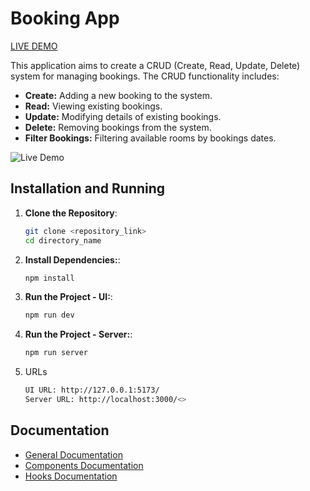 # Booking App

[LIVE DEMO](https://unique-kheer-36f9cd.netlify.app/)


This application aims to create a CRUD (Create, Read, Update, Delete) system for managing bookings. The CRUD functionality includes:

- **Create:** Adding a new booking to the system.
- **Read:** Viewing existing bookings.
- **Update:** Modifying details of existing bookings.
- **Delete:** Removing bookings from the system.
- **Filter Bookings:** Filtering available rooms by bookings dates.

![Live Demo](https://github.com/gabrielrossetto/booking/assets/42679806/a16fb63b-fada-4cbf-ba77-43ce2536afd9)


## Installation and Running

1. **Clone the Repository**:
   
   ```bash
   git clone <repository_link>
   cd directory_name

2. **Install Dependencies:**:
   
   ```bash
   npm install

3. **Run the Project - UI:**:
   
   ```bash
   npm run dev

4. **Run the Project - Server:**:
   
   ```bash
   npm run server

5. URLs

   ```bash
   UI URL: http://127.0.0.1:5173/
   Server URL: http://localhost:3000/<> 


## Documentation

- [General Documentation](https://simple-poison-957.notion.site/Booking-Documentation-b06f576ea6a842b5866d82f17e1e396a)
- [Components Documentation](https://github.com/gabrielrossetto/booking/blob/main/src/docs/components/components.md)
- [Hooks Documentation](https://github.com/gabrielrossetto/booking/blob/main/src/docs/hooks/hooks.md)
